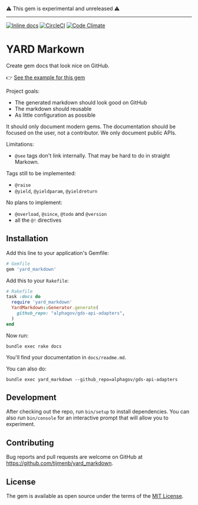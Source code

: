 ⚠️ This gem is experimental and unreleased ⚠️

---

[![Inline docs](http://inch-ci.org/github/tijmenb/yard_markdown.svg?branch=master)](http://inch-ci.org/github/tijmenb/yard_markdown)
[![CircleCI](https://circleci.com/gh/tijmenb/yard_markdown.svg?style=svg)](https://circleci.com/gh/tijmenb/yard_markdown)
[![Code Climate](https://codeclimate.com/github/tijmenb/yard_markdown/badges/gpa.svg)](https://codeclimate.com/github/tijmenb/yard_markdown)

# YARD Markown

Create gem docs that look nice on GitHub.

👉 [See the example for this gem](docs)

Project goals:

- The generated markdown should look good on GitHub
- The markdown should reusable
- As little configuration as possible

It should only document modern gems. The documentation should be focused on
the user, not a contributor. We only document public APIs.

Limitations:

- `@see` tags don't link internally. That may be hard to do in straight Markown.

Tags still to be implemented:

- `@raise`
- `@yield`, `@yieldparam`, `@yieldreturn`

No plans to implement:

- `@overload`, `@since`, `@todo` and `@version`
- all the `@!` directives

## Installation

Add this line to your application's Gemfile:

```ruby
# Gemfile
gem 'yard_markdown'
```

Add this to your `Rakefile`:

```ruby
# Rakefile
task :docs do
  require 'yard_markdown'
  YardMarkdown::Generator.generate(
    github_repo: "alphagov/gds-api-adapters",
  )
end
```

Now run:

```
bundle exec rake docs
```

You'll find your documentation in `docs/readme.md`.

You can also do:

```
bundle exec yard_markdown --github_repo=alphagov/gds-api-adapters
```

## Development

After checking out the repo, run `bin/setup` to install dependencies. You can also run `bin/console` for an interactive prompt that will allow you to experiment.

## Contributing

Bug reports and pull requests are welcome on GitHub at https://github.com/tijmenb/yard_markdown.

## License

The gem is available as open source under the terms of the [MIT License](http://opensource.org/licenses/MIT).
